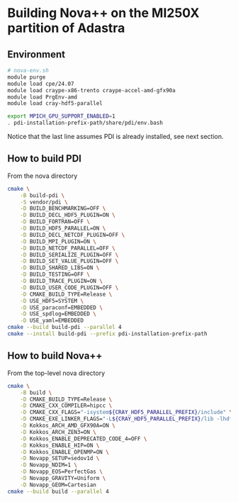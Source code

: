 # Building Nova++ on the MI250X partition of Adastra

## Environment

```bash
# nova-env.sh
module purge
module load cpe/24.07
module load craype-x86-trento craype-accel-amd-gfx90a
module load PrgEnv-amd
module load cray-hdf5-parallel

export MPICH_GPU_SUPPORT_ENABLED=1
. pdi-installation-prefix-path/share/pdi/env.bash
```

Notice that the last line assumes PDI is already installed, see next section.

## How to build PDI

From the nova directory

```bash
cmake \
    -B build-pdi \
    -S vendor/pdi \
    -D BUILD_BENCHMARKING=OFF \
    -D BUILD_DECL_HDF5_PLUGIN=ON \
    -D BUILD_FORTRAN=OFF \
    -D BUILD_HDF5_PARALLEL=ON \
    -D BUILD_DECL_NETCDF_PLUGIN=OFF \
    -D BUILD_MPI_PLUGIN=ON \
    -D BUILD_NETCDF_PARALLEL=OFF \
    -D BUILD_SERIALIZE_PLUGIN=OFF \
    -D BUILD_SET_VALUE_PLUGIN=OFF \
    -D BUILD_SHARED_LIBS=ON \
    -D BUILD_TESTING=OFF \
    -D BUILD_TRACE_PLUGIN=ON \
    -D BUILD_USER_CODE_PLUGIN=OFF \
    -D CMAKE_BUILD_TYPE=Release \
    -D USE_HDF5=SYSTEM \
    -D USE_paraconf=EMBEDDED \
    -D USE_spdlog=EMBEDDED \
    -D USE_yaml=EMBEDDED
cmake --build build-pdi --parallel 4
cmake --install build-pdi --prefix pdi-installation-prefix-path
```

## How to build Nova++

From the top-level nova directory

```bash
cmake \
    -B build \
    -D CMAKE_BUILD_TYPE=Release \
    -D CMAKE_CXX_COMPILER=hipcc \
    -D CMAKE_CXX_FLAGS="-isystem${CRAY_HDF5_PARALLEL_PREFIX}/include" \
    -D CMAKE_EXE_LINKER_FLAGS="-L${CRAY_HDF5_PARALLEL_PREFIX}/lib -lhdf5_hl_parallel -lhdf5_parallel" \
    -D Kokkos_ARCH_AMD_GFX90A=ON \
    -D Kokkos_ARCH_ZEN3=ON \
    -D Kokkos_ENABLE_DEPRECATED_CODE_4=OFF \
    -D Kokkos_ENABLE_HIP=ON \
    -D Kokkos_ENABLE_OPENMP=ON \
    -D Novapp_SETUP=sedov1d \
    -D Novapp_NDIM=1 \
    -D Novapp_EOS=PerfectGas \
    -D Novapp_GRAVITY=Uniform \
    -D Novapp_GEOM=Cartesian
cmake --build build --parallel 4
```
